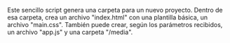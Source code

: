 Este sencillo script genera una carpeta para un nuevo proyecto. Dentro de esa carpeta, crea un archivo "index.html" con una plantilla básica, un archivo "main.css". También puede crear, según los parámetros recibidos, un archivo "app.js" y una carpeta "/media".



